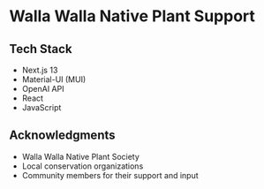 # Walla Walla Native Plant Support

## Tech Stack

- Next.js 13
- Material-UI (MUI)
- OpenAI API
- React
- JavaScript


## Acknowledgments

- Walla Walla Native Plant Society
- Local conservation organizations
- Community members for their support and input
